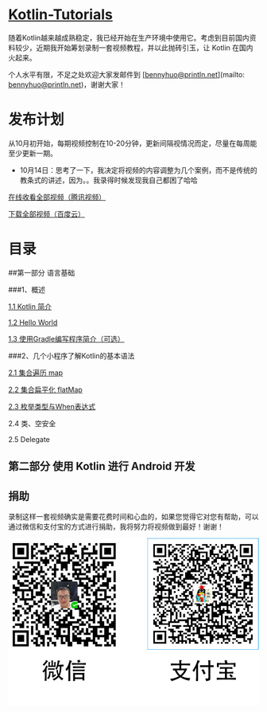 # [Kotlin-Tutorials](https://github.com/enbandari/Kotlin-Tutorials)
随着Kotlin越来越成熟稳定，我已经开始在生产环境中使用它。考虑到目前国内资料较少，近期我开始筹划录制一套视频教程，并以此抛砖引玉，让 Kotlin 在国内火起来。

个人水平有限，不足之处欢迎大家发邮件到 [bennyhuo@println.net](mailto: bennyhuo@println.net)，谢谢大家！

# 发布计划

从10月初开始，每期视频控制在10-20分钟，更新间隔视情况而定，尽量在每周能至少更新一期。

* 10月14日：思考了一下，我决定将视频的内容调整为几个案例，而不是传统的教条式的讲述，因为。。我录得时候发现我自己都困了哈哈

[在线收看全部视频（腾讯视频）](http://v.qq.com/boke/gplay/903446d6231d8612d198c58fb86eb4dc_t6d000101bd9lx1.html)

[下载全部视频（百度云）](http://pan.baidu.com/s/1nvGYAfB)

# 目录

##第一部分 语言基础

###1、概述

[1.1 Kotlin 简介](http://v.qq.com/page/z/u/9/z0337i7a3u9.html)

[1.2 Hello World](http://v.qq.com/page/h/n/m/h0337jfa5nm.html)

[1.3 使用Gradle编写程序简介（可选）](http://v.qq.com/page/b/p/l/b03372ox4pl.html)

###2、几个小程序了解Kotlin的基本语法

[2.1 集合遍历 map](http://v.qq.com/page/s/q/c/s033707mdqc.html)

[2.2 集合扁平化 flatMap](http://v.qq.com/page/h/u/7/h0337scgau7.html)

[2.3 枚举类型与When表达式](http://v.qq.com/page/t/0/9/t0337iacg09.html)

2.4 类、空安全

2.5 Delegate

## 第二部分 使用 Kotlin 进行 Android 开发


## 捐助

录制这样一套视频确实是需要花费时间和心血的，如果您觉得它对您有帮助，可以通过微信和支付宝的方式进行捐助，我将努力将视频做到最好！谢谢！

![微信](arts/contributes.jpg)
